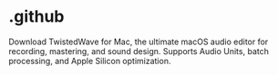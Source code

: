 # .github
Download TwistedWave for Mac, the ultimate macOS audio editor for recording, mastering, and sound design. Supports Audio Units, batch processing, and Apple Silicon optimization.
